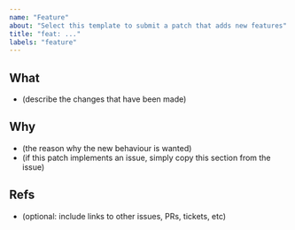 ```yaml
---
name: "Feature"
about: "Select this template to submit a patch that adds new features"
title: "feat: ..."
labels: "feature"
---
```


## What

- (describe the changes that have been made)

## Why

- (the reason why the new behaviour is wanted)
- (if this patch implements an issue, simply copy this section from the issue)

## Refs

- (optional: include links to other issues, PRs, tickets, etc)

